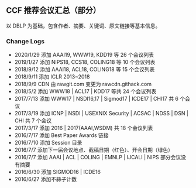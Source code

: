 ## CCF 推荐会议汇总（部分）

以 DBLP 为基础，包含作者、摘要、关键词、原文链接等基本信息。

### Change Logs

- 2020/1/29  添加 AAAI19, WWW19, KDD19 等 26 个会议列表
- 2019/1/27  添加 NIPS18, CCS18, COLING18 等 10 个会议列表
- 2018/9/12  添加 AAAI18, ACL18, COLING18 等 15 个会议列表
- 2018/9/11  添加 ICLR 2013~2018
- 2018/9/9  CDN 由 rawgit.com 变更为 rawcdn.githack.com
- 2018/5/2  添加 WWW18 | ACL17 | KDD17 等共 24 个会议列表
- 2017/7/13 添加 WWW17 | NSDI16,17 | Sigmod17 | ICDE17 | CHI17  共 6 个会议
- 2017/3/19 添加 ICNP | NSDI | USEXNIX Security | ACSAC | NDSS | DSN | CHI  共 7 个会议
- 2017/3/17 添加 2016 | 2017(AAAI,WSDM) 共 18 个会议列表
- 2016/7/17 添加 Best Paper Awards 链接
- 2016/7/10 添加 Session 目录
- 2016/7/7  添加下一届会议地点、截稿日期（红色）、开会日期（绿色）
- 2016/7/7  添加 AAAI | ACL | COLING | EMNLP | IJCALI | NIPS 部分会议没有摘要
- 2016/6/30 添加 SIGMOD16 | ICDE16
- 2016/6/27 添加不蒜子计数
